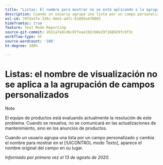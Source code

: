 ```yaml
---
title: "Listas: El nombre para mostrar no se está aplicando a la agrupación de campos personalizados"
description: Cuando un usuario agrupa una lista por un campo personalizado y cambia el nombre para mostrar en el modo Texto, aparece el nombre original del campo en su lugar.
exl-id: 70fda3fe-336c-4ee5-a47c-b1095e470865
hidefromtoc: true
feature: Text Mode Reporting
source-git-commit: 2631a7a9cd6c07feae192cb0e29f168929fc9f3c
workflow-type: ht
source-wordcount: '108'
ht-degree: 100%

---
```


# Listas: el nombre de visualización no se aplica a la agrupación de campos personalizados

>[!NOTE]
>
>El equipo de productos está evaluando actualmente la resolución de este problema. Cuando se resuelva, no se comunicará en las actualizaciones de mantenimiento, sino en los anuncios de productos.

Cuando un usuario agrupa una lista por un campo personalizado y cambia el nombre para mostrar en el [!UICONTROL modo Texto], aparece el nombre original del campo en su lugar.

_Informado por primera vez el 13 de agosto de 2020._
